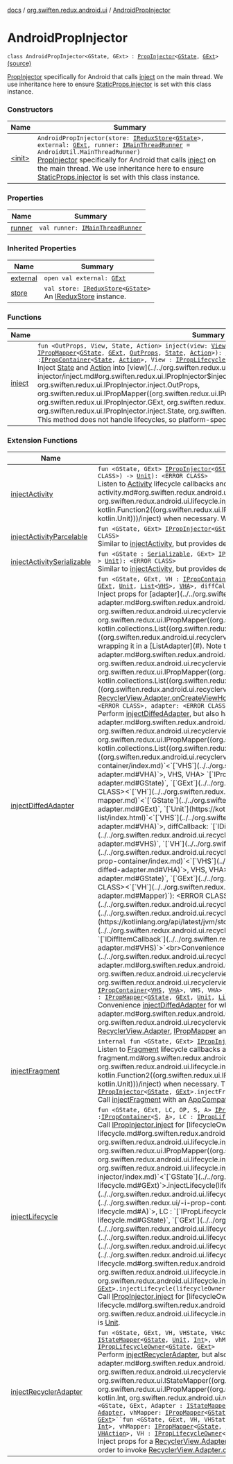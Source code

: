 [docs](../../index.md) / [org.swiften.redux.android.ui](../index.md) / [AndroidPropInjector](./index.md)

# AndroidPropInjector

`class AndroidPropInjector<GState, GExt> : `[`PropInjector`](../../org.swiften.redux.ui/-prop-injector/index.md)`<`[`GState`](index.md#GState)`, `[`GExt`](index.md#GExt)`>` [(source)](https://github.com/protoman92/KotlinRedux/tree/master/android/android-ui/src/main/java/org/swiften/redux/android/ui/AndroidPropInjector.kt#L23)

[PropInjector](../../org.swiften.redux.ui/-prop-injector/index.md) specifically for Android that calls [inject](inject.md) on the main thread. We use
inheritance here to ensure [StaticProps.injector](../../org.swiften.redux.ui/-static-props/injector.md) is set with this class instance.

### Constructors

| Name | Summary |
|---|---|
| [&lt;init&gt;](-init-.md) | `AndroidPropInjector(store: `[`IReduxStore`](../../org.swiften.redux.core/-i-redux-store.md)`<`[`GState`](index.md#GState)`>, external: `[`GExt`](index.md#GExt)`, runner: `[`IMainThreadRunner`](../../org.swiften.redux.android.util/-android-util/-i-main-thread-runner/index.md)` = AndroidUtil.MainThreadRunner)`<br>[PropInjector](../../org.swiften.redux.ui/-prop-injector/index.md) specifically for Android that calls [inject](inject.md) on the main thread. We use inheritance here to ensure [StaticProps.injector](../../org.swiften.redux.ui/-static-props/injector.md) is set with this class instance. |

### Properties

| Name | Summary |
|---|---|
| [runner](runner.md) | `val runner: `[`IMainThreadRunner`](../../org.swiften.redux.android.util/-android-util/-i-main-thread-runner/index.md) |

### Inherited Properties

| Name | Summary |
|---|---|
| [external](../../org.swiften.redux.ui/-prop-injector/external.md) | `open val external: `[`GExt`](../../org.swiften.redux.ui/-prop-injector/index.md#GExt) |
| [store](../../org.swiften.redux.ui/-prop-injector/store.md) | `val store: `[`IReduxStore`](../../org.swiften.redux.core/-i-redux-store.md)`<`[`GState`](../../org.swiften.redux.ui/-prop-injector/index.md#GState)`>`<br>An [IReduxStore](../../org.swiften.redux.core/-i-redux-store.md) instance. |

### Functions

| Name | Summary |
|---|---|
| [inject](inject.md) | `fun <OutProps, View, State, Action> inject(view: `[`View`](inject.md#View)`, outProps: `[`OutProps`](inject.md#OutProps)`, mapper: `[`IPropMapper`](../../org.swiften.redux.ui/-i-prop-mapper.md)`<`[`GState`](index.md#GState)`, `[`GExt`](index.md#GExt)`, `[`OutProps`](inject.md#OutProps)`, `[`State`](inject.md#State)`, `[`Action`](inject.md#Action)`>): `[`IReduxSubscription`](../../org.swiften.redux.core/-i-redux-subscription/index.md)` where View : `[`IPropContainer`](../../org.swiften.redux.ui/-i-prop-container/index.md)`<`[`State`](inject.md#State)`, `[`Action`](inject.md#Action)`>, View : `[`IPropLifecycleOwner`](../../org.swiften.redux.ui/-i-prop-lifecycle-owner/index.md)`<`[`GState`](index.md#GState)`, `[`GExt`](index.md#GExt)`>`<br>Inject [State](../../org.swiften.redux.ui/-i-prop-injector/inject.md#State) and [Action](../../org.swiften.redux.ui/-i-prop-injector/inject.md#Action) into [view](../../org.swiften.redux.ui/-i-prop-injector/inject.md#org.swiften.redux.ui.IPropInjector$inject(org.swiften.redux.ui.IPropInjector.inject.View, org.swiften.redux.ui.IPropInjector.inject.OutProps, org.swiften.redux.ui.IPropMapper((org.swiften.redux.ui.IPropInjector.GState, org.swiften.redux.ui.IPropInjector.GExt, org.swiften.redux.ui.IPropInjector.inject.OutProps, org.swiften.redux.ui.IPropInjector.inject.State, org.swiften.redux.ui.IPropInjector.inject.Action)))/view). This method does not handle lifecycles, so platform-specific methods can be defined for this purpose. |

### Extension Functions

| Name | Summary |
|---|---|
| [injectActivity](../../org.swiften.redux.android.ui.lifecycle/inject-activity.md) | `fun <GState, GExt> `[`IPropInjector`](../../org.swiften.redux.ui/-i-prop-injector/index.md)`<`[`GState`](../../org.swiften.redux.android.ui.lifecycle/inject-activity.md#GState)`, `[`GExt`](../../org.swiften.redux.android.ui.lifecycle/inject-activity.md#GExt)`>.injectActivity(application: <ERROR CLASS>, saver: `[`IBundleStateSaver`](../../org.swiften.redux.android.ui.lifecycle/-i-bundle-state-saver/index.md)`<`[`GState`](../../org.swiften.redux.android.ui.lifecycle/inject-activity.md#GState)`>, inject: `[`IPropInjector`](../../org.swiften.redux.ui/-i-prop-injector/index.md)`<`[`GState`](../../org.swiften.redux.android.ui.lifecycle/inject-activity.md#GState)`, `[`GExt`](../../org.swiften.redux.android.ui.lifecycle/inject-activity.md#GExt)`>.(<ERROR CLASS>) -> `[`Unit`](https://kotlinlang.org/api/latest/jvm/stdlib/kotlin/-unit/index.html)`): <ERROR CLASS>`<br>Listen to [Activity](#) lifecycle callbacks and perform [inject](../../org.swiften.redux.android.ui.lifecycle/inject-activity.md#org.swiften.redux.android.ui.lifecycle$injectActivity(org.swiften.redux.ui.IPropInjector((org.swiften.redux.android.ui.lifecycle.injectActivity.GState, org.swiften.redux.android.ui.lifecycle.injectActivity.GExt)), , org.swiften.redux.android.ui.lifecycle.IBundleStateSaver((org.swiften.redux.android.ui.lifecycle.injectActivity.GState)), kotlin.Function2((org.swiften.redux.ui.IPropInjector((org.swiften.redux.android.ui.lifecycle.injectActivity.GState, org.swiften.redux.android.ui.lifecycle.injectActivity.GExt)), , kotlin.Unit)))/inject) when necessary. We can also declare [saveState](#) and [restoreState](#) to handle [GState](../../org.swiften.redux.android.ui.lifecycle/inject-activity.md#GState) persistence. |
| [injectActivityParcelable](../../org.swiften.redux.android.ui.lifecycle/inject-activity-parcelable.md) | `fun <GState, GExt> `[`IPropInjector`](../../org.swiften.redux.ui/-i-prop-injector/index.md)`<`[`GState`](../../org.swiften.redux.android.ui.lifecycle/inject-activity-parcelable.md#GState)`, `[`GExt`](../../org.swiften.redux.android.ui.lifecycle/inject-activity-parcelable.md#GExt)`>.injectActivityParcelable(application: <ERROR CLASS>, inject: `[`IPropInjector`](../../org.swiften.redux.ui/-i-prop-injector/index.md)`<`[`GState`](../../org.swiften.redux.android.ui.lifecycle/inject-activity-parcelable.md#GState)`, `[`GExt`](../../org.swiften.redux.android.ui.lifecycle/inject-activity-parcelable.md#GExt)`>.(<ERROR CLASS>) -> `[`Unit`](https://kotlinlang.org/api/latest/jvm/stdlib/kotlin/-unit/index.html)`): <ERROR CLASS>`<br>Similar to [injectActivity](../../org.swiften.redux.android.ui.lifecycle/inject-activity.md), but provides default persistence for when [GState](../../org.swiften.redux.android.ui.lifecycle/inject-activity-parcelable.md#GState) is [Parcelable](#) |
| [injectActivitySerializable](../../org.swiften.redux.android.ui.lifecycle/inject-activity-serializable.md) | `fun <GState : `[`Serializable`](http://docs.oracle.com/javase/6/docs/api/java/io/Serializable.html)`, GExt> `[`IPropInjector`](../../org.swiften.redux.ui/-i-prop-injector/index.md)`<`[`GState`](../../org.swiften.redux.android.ui.lifecycle/inject-activity-serializable.md#GState)`, `[`GExt`](../../org.swiften.redux.android.ui.lifecycle/inject-activity-serializable.md#GExt)`>.injectActivitySerializable(application: <ERROR CLASS>, inject: `[`IPropInjector`](../../org.swiften.redux.ui/-i-prop-injector/index.md)`<`[`GState`](../../org.swiften.redux.android.ui.lifecycle/inject-activity-serializable.md#GState)`, `[`GExt`](../../org.swiften.redux.android.ui.lifecycle/inject-activity-serializable.md#GExt)`>.(<ERROR CLASS>) -> `[`Unit`](https://kotlinlang.org/api/latest/jvm/stdlib/kotlin/-unit/index.html)`): <ERROR CLASS>`<br>Similar to [injectActivity](../../org.swiften.redux.android.ui.lifecycle/inject-activity.md), but provides default persistence for when [GState](../../org.swiften.redux.android.ui.lifecycle/inject-activity-serializable.md#GState) is [Serializable](http://docs.oracle.com/javase/6/docs/api/java/io/Serializable.html) |
| [injectDiffedAdapter](../../org.swiften.redux.android.ui.recyclerview/inject-diffed-adapter.md) | `fun <GState, GExt, VH : `[`IPropContainer`](../../org.swiften.redux.ui/-i-prop-container/index.md)`<`[`VHS`](../../org.swiften.redux.android.ui.recyclerview/inject-diffed-adapter.md#VHS)`, `[`VHA`](../../org.swiften.redux.android.ui.recyclerview/inject-diffed-adapter.md#VHA)`>, VHS, VHA> `[`IPropInjector`](../../org.swiften.redux.ui/-i-prop-injector/index.md)`<`[`GState`](../../org.swiften.redux.android.ui.recyclerview/inject-diffed-adapter.md#GState)`, `[`GExt`](../../org.swiften.redux.android.ui.recyclerview/inject-diffed-adapter.md#GExt)`>.injectDiffedAdapter(adapter: <ERROR CLASS><`[`VH`](../../org.swiften.redux.android.ui.recyclerview/inject-diffed-adapter.md#VH)`>, adapterMapper: `[`IPropMapper`](../../org.swiften.redux.ui/-i-prop-mapper.md)`<`[`GState`](../../org.swiften.redux.android.ui.recyclerview/inject-diffed-adapter.md#GState)`, `[`GExt`](../../org.swiften.redux.android.ui.recyclerview/inject-diffed-adapter.md#GExt)`, `[`Unit`](https://kotlinlang.org/api/latest/jvm/stdlib/kotlin/-unit/index.html)`, `[`List`](https://kotlinlang.org/api/latest/jvm/stdlib/kotlin.collections/-list/index.html)`<`[`VHS`](../../org.swiften.redux.android.ui.recyclerview/inject-diffed-adapter.md#VHS)`>, `[`VHA`](../../org.swiften.redux.android.ui.recyclerview/inject-diffed-adapter.md#VHA)`>, diffCallback: <ERROR CLASS><`[`VHS`](../../org.swiften.redux.android.ui.recyclerview/inject-diffed-adapter.md#VHS)`>): `[`ReduxListAdapter`](../../org.swiften.redux.android.ui.recyclerview/-redux-list-adapter/index.md)`<`[`GState`](../../org.swiften.redux.android.ui.recyclerview/inject-diffed-adapter.md#GState)`, `[`GExt`](../../org.swiften.redux.android.ui.recyclerview/inject-diffed-adapter.md#GExt)`, `[`VH`](../../org.swiften.redux.android.ui.recyclerview/inject-diffed-adapter.md#VH)`, `[`VHS`](../../org.swiften.redux.android.ui.recyclerview/inject-diffed-adapter.md#VHS)`, `[`VHA`](../../org.swiften.redux.android.ui.recyclerview/inject-diffed-adapter.md#VHA)`>`<br>Inject props for [adapter](../../org.swiften.redux.android.ui.recyclerview/inject-diffed-adapter.md#org.swiften.redux.android.ui.recyclerview$injectDiffedAdapter(org.swiften.redux.ui.IPropInjector((org.swiften.redux.android.ui.recyclerview.injectDiffedAdapter.GState, org.swiften.redux.android.ui.recyclerview.injectDiffedAdapter.GExt)), ((org.swiften.redux.android.ui.recyclerview.injectDiffedAdapter.VH)), org.swiften.redux.ui.IPropMapper((org.swiften.redux.android.ui.recyclerview.injectDiffedAdapter.GState, org.swiften.redux.android.ui.recyclerview.injectDiffedAdapter.GExt, kotlin.Unit, kotlin.collections.List((org.swiften.redux.android.ui.recyclerview.injectDiffedAdapter.VHS)), org.swiften.redux.android.ui.recyclerview.injectDiffedAdapter.VHA)), ((org.swiften.redux.android.ui.recyclerview.injectDiffedAdapter.VHS)))/adapter) with a compatible [VH](../../org.swiften.redux.android.ui.recyclerview/inject-diffed-adapter.md#VH) by wrapping it in a [ListAdapter](#). Note that [adapter](../../org.swiften.redux.android.ui.recyclerview/inject-diffed-adapter.md#org.swiften.redux.android.ui.recyclerview$injectDiffedAdapter(org.swiften.redux.ui.IPropInjector((org.swiften.redux.android.ui.recyclerview.injectDiffedAdapter.GState, org.swiften.redux.android.ui.recyclerview.injectDiffedAdapter.GExt)), ((org.swiften.redux.android.ui.recyclerview.injectDiffedAdapter.VH)), org.swiften.redux.ui.IPropMapper((org.swiften.redux.android.ui.recyclerview.injectDiffedAdapter.GState, org.swiften.redux.android.ui.recyclerview.injectDiffedAdapter.GExt, kotlin.Unit, kotlin.collections.List((org.swiften.redux.android.ui.recyclerview.injectDiffedAdapter.VHS)), org.swiften.redux.android.ui.recyclerview.injectDiffedAdapter.VHA)), ((org.swiften.redux.android.ui.recyclerview.injectDiffedAdapter.VHS)))/adapter) does not have to be a [ListAdapter](#) - it can be any [RecyclerView.Adapter](#) as long as it implements [RecyclerView.Adapter.onCreateViewHolder](#).`fun <GState, GExt, VH : `[`IPropContainer`](../../org.swiften.redux.ui/-i-prop-container/index.md)`<`[`VHS`](../../org.swiften.redux.android.ui.recyclerview/inject-diffed-adapter.md#VHS)`, `[`VHA`](../../org.swiften.redux.android.ui.recyclerview/inject-diffed-adapter.md#VHA)`>, VHS, VHA> `[`IPropInjector`](../../org.swiften.redux.ui/-i-prop-injector/index.md)`<`[`GState`](../../org.swiften.redux.android.ui.recyclerview/inject-diffed-adapter.md#GState)`, `[`GExt`](../../org.swiften.redux.android.ui.recyclerview/inject-diffed-adapter.md#GExt)`>.injectDiffedAdapter(lifecycleOwner: <ERROR CLASS>, adapter: <ERROR CLASS><`[`VH`](../../org.swiften.redux.android.ui.recyclerview/inject-diffed-adapter.md#VH)`>, adapterMapper: `[`IPropMapper`](../../org.swiften.redux.ui/-i-prop-mapper.md)`<`[`GState`](../../org.swiften.redux.android.ui.recyclerview/inject-diffed-adapter.md#GState)`, `[`GExt`](../../org.swiften.redux.android.ui.recyclerview/inject-diffed-adapter.md#GExt)`, `[`Unit`](https://kotlinlang.org/api/latest/jvm/stdlib/kotlin/-unit/index.html)`, `[`List`](https://kotlinlang.org/api/latest/jvm/stdlib/kotlin.collections/-list/index.html)`<`[`VHS`](../../org.swiften.redux.android.ui.recyclerview/inject-diffed-adapter.md#VHS)`>, `[`VHA`](../../org.swiften.redux.android.ui.recyclerview/inject-diffed-adapter.md#VHA)`>, diffCallback: <ERROR CLASS><`[`VHS`](../../org.swiften.redux.android.ui.recyclerview/inject-diffed-adapter.md#VHS)`>): <ERROR CLASS><`[`VHS`](../../org.swiften.redux.android.ui.recyclerview/inject-diffed-adapter.md#VHS)`, `[`VH`](../../org.swiften.redux.android.ui.recyclerview/inject-diffed-adapter.md#VH)`>`<br>Perform [injectDiffedAdapter](../../org.swiften.redux.android.ui.recyclerview/inject-diffed-adapter.md), but also handle lifecycle with [lifecycleOwner](../../org.swiften.redux.android.ui.recyclerview/inject-diffed-adapter.md#org.swiften.redux.android.ui.recyclerview$injectDiffedAdapter(org.swiften.redux.ui.IPropInjector((org.swiften.redux.android.ui.recyclerview.injectDiffedAdapter.GState, org.swiften.redux.android.ui.recyclerview.injectDiffedAdapter.GExt)), , ((org.swiften.redux.android.ui.recyclerview.injectDiffedAdapter.VH)), org.swiften.redux.ui.IPropMapper((org.swiften.redux.android.ui.recyclerview.injectDiffedAdapter.GState, org.swiften.redux.android.ui.recyclerview.injectDiffedAdapter.GExt, kotlin.Unit, kotlin.collections.List((org.swiften.redux.android.ui.recyclerview.injectDiffedAdapter.VHS)), org.swiften.redux.android.ui.recyclerview.injectDiffedAdapter.VHA)), ((org.swiften.redux.android.ui.recyclerview.injectDiffedAdapter.VHS)))/lifecycleOwner)`fun <GState, GExt, VH : `[`IPropContainer`](../../org.swiften.redux.ui/-i-prop-container/index.md)`<`[`VHS`](../../org.swiften.redux.android.ui.recyclerview/inject-diffed-adapter.md#VHS)`, `[`VHA`](../../org.swiften.redux.android.ui.recyclerview/inject-diffed-adapter.md#VHA)`>, VHS, VHA> `[`IPropInjector`](../../org.swiften.redux.ui/-i-prop-injector/index.md)`<`[`GState`](../../org.swiften.redux.android.ui.recyclerview/inject-diffed-adapter.md#GState)`, `[`GExt`](../../org.swiften.redux.android.ui.recyclerview/inject-diffed-adapter.md#GExt)`>.injectDiffedAdapter(lifecycleOwner: <ERROR CLASS>, adapter: <ERROR CLASS><`[`VH`](../../org.swiften.redux.android.ui.recyclerview/inject-diffed-adapter.md#VH)`>, adapterMapper: `[`IPropMapper`](../../org.swiften.redux.ui/-i-prop-mapper.md)`<`[`GState`](../../org.swiften.redux.android.ui.recyclerview/inject-diffed-adapter.md#GState)`, `[`GExt`](../../org.swiften.redux.android.ui.recyclerview/inject-diffed-adapter.md#GExt)`, `[`Unit`](https://kotlinlang.org/api/latest/jvm/stdlib/kotlin/-unit/index.html)`, `[`List`](https://kotlinlang.org/api/latest/jvm/stdlib/kotlin.collections/-list/index.html)`<`[`VHS`](../../org.swiften.redux.android.ui.recyclerview/inject-diffed-adapter.md#VHS)`>, `[`VHA`](../../org.swiften.redux.android.ui.recyclerview/inject-diffed-adapter.md#VHA)`>, diffCallback: `[`IDiffItemCallback`](../../org.swiften.redux.android.ui.recyclerview/-i-diff-item-callback/index.md)`<`[`VHS`](../../org.swiften.redux.android.ui.recyclerview/inject-diffed-adapter.md#VHS)`>): <ERROR CLASS><`[`VHS`](../../org.swiften.redux.android.ui.recyclerview/inject-diffed-adapter.md#VHS)`, `[`VH`](../../org.swiften.redux.android.ui.recyclerview/inject-diffed-adapter.md#VH)`>`<br>Instead of [DiffUtil.ItemCallback](#), use [IDiffItemCallback](../../org.swiften.redux.android.ui.recyclerview/-i-diff-item-callback/index.md) to avoid abstract class`fun <GState, GExt, Mapper, VH : `[`IPropContainer`](../../org.swiften.redux.ui/-i-prop-container/index.md)`<`[`VHS`](../../org.swiften.redux.android.ui.recyclerview/inject-diffed-adapter.md#VHS)`, `[`VHA`](../../org.swiften.redux.android.ui.recyclerview/inject-diffed-adapter.md#VHA)`>, VHS, VHA> `[`IPropInjector`](../../org.swiften.redux.ui/-i-prop-injector/index.md)`<`[`GState`](../../org.swiften.redux.android.ui.recyclerview/inject-diffed-adapter.md#GState)`, `[`GExt`](../../org.swiften.redux.android.ui.recyclerview/inject-diffed-adapter.md#GExt)`>.injectDiffedAdapter(lifecycleOwner: <ERROR CLASS>, adapter: <ERROR CLASS><`[`VH`](../../org.swiften.redux.android.ui.recyclerview/inject-diffed-adapter.md#VH)`>, mapper: `[`Mapper`](../../org.swiften.redux.android.ui.recyclerview/inject-diffed-adapter.md#Mapper)`): <ERROR CLASS><`[`VHS`](../../org.swiften.redux.android.ui.recyclerview/inject-diffed-adapter.md#VHS)`, `[`VH`](../../org.swiften.redux.android.ui.recyclerview/inject-diffed-adapter.md#VH)`> where Mapper : `[`IPropMapper`](../../org.swiften.redux.ui/-i-prop-mapper.md)`<`[`GState`](../../org.swiften.redux.android.ui.recyclerview/inject-diffed-adapter.md#GState)`, `[`GExt`](../../org.swiften.redux.android.ui.recyclerview/inject-diffed-adapter.md#GExt)`, `[`Unit`](https://kotlinlang.org/api/latest/jvm/stdlib/kotlin/-unit/index.html)`, `[`List`](https://kotlinlang.org/api/latest/jvm/stdlib/kotlin.collections/-list/index.html)`<`[`VHS`](../../org.swiften.redux.android.ui.recyclerview/inject-diffed-adapter.md#VHS)`>, `[`VHA`](../../org.swiften.redux.android.ui.recyclerview/inject-diffed-adapter.md#VHA)`>, Mapper : `[`IDiffItemCallback`](../../org.swiften.redux.android.ui.recyclerview/-i-diff-item-callback/index.md)`<`[`VHS`](../../org.swiften.redux.android.ui.recyclerview/inject-diffed-adapter.md#VHS)`>`<br>Convenience [injectDiffedAdapter](../../org.swiften.redux.android.ui.recyclerview/inject-diffed-adapter.md) for when [mapper](../../org.swiften.redux.android.ui.recyclerview/inject-diffed-adapter.md#org.swiften.redux.android.ui.recyclerview$injectDiffedAdapter(org.swiften.redux.ui.IPropInjector((org.swiften.redux.android.ui.recyclerview.injectDiffedAdapter.GState, org.swiften.redux.android.ui.recyclerview.injectDiffedAdapter.GExt)), , ((org.swiften.redux.android.ui.recyclerview.injectDiffedAdapter.VH)), org.swiften.redux.android.ui.recyclerview.injectDiffedAdapter.Mapper)/mapper) implements both [IPropMapper](../../org.swiften.redux.ui/-i-prop-mapper.md) and [DiffUtil.ItemCallback](#).`fun <GState, GExt, Adapter, VH : `[`IPropContainer`](../../org.swiften.redux.ui/-i-prop-container/index.md)`<`[`VHS`](../../org.swiften.redux.android.ui.recyclerview/inject-diffed-adapter.md#VHS)`, `[`VHA`](../../org.swiften.redux.android.ui.recyclerview/inject-diffed-adapter.md#VHA)`>, VHS, VHA> `[`IPropInjector`](../../org.swiften.redux.ui/-i-prop-injector/index.md)`<`[`GState`](../../org.swiften.redux.android.ui.recyclerview/inject-diffed-adapter.md#GState)`, `[`GExt`](../../org.swiften.redux.android.ui.recyclerview/inject-diffed-adapter.md#GExt)`>.injectDiffedAdapter(lifecycleOwner: <ERROR CLASS>, adapter: `[`Adapter`](../../org.swiften.redux.android.ui.recyclerview/inject-diffed-adapter.md#Adapter)`): <ERROR CLASS><`[`VHS`](../../org.swiften.redux.android.ui.recyclerview/inject-diffed-adapter.md#VHS)`, `[`VH`](../../org.swiften.redux.android.ui.recyclerview/inject-diffed-adapter.md#VH)`> where Adapter : `[`IPropMapper`](../../org.swiften.redux.ui/-i-prop-mapper.md)`<`[`GState`](../../org.swiften.redux.android.ui.recyclerview/inject-diffed-adapter.md#GState)`, `[`GExt`](../../org.swiften.redux.android.ui.recyclerview/inject-diffed-adapter.md#GExt)`, `[`Unit`](https://kotlinlang.org/api/latest/jvm/stdlib/kotlin/-unit/index.html)`, `[`List`](https://kotlinlang.org/api/latest/jvm/stdlib/kotlin.collections/-list/index.html)`<`[`VHS`](../../org.swiften.redux.android.ui.recyclerview/inject-diffed-adapter.md#VHS)`>, `[`VHA`](../../org.swiften.redux.android.ui.recyclerview/inject-diffed-adapter.md#VHA)`>, Adapter : `[`IDiffItemCallback`](../../org.swiften.redux.android.ui.recyclerview/-i-diff-item-callback/index.md)`<`[`VHS`](../../org.swiften.redux.android.ui.recyclerview/inject-diffed-adapter.md#VHS)`>`<br>Convenience [injectDiffedAdapter](../../org.swiften.redux.android.ui.recyclerview/inject-diffed-adapter.md) for when [adapter](../../org.swiften.redux.android.ui.recyclerview/inject-diffed-adapter.md#org.swiften.redux.android.ui.recyclerview$injectDiffedAdapter(org.swiften.redux.ui.IPropInjector((org.swiften.redux.android.ui.recyclerview.injectDiffedAdapter.GState, org.swiften.redux.android.ui.recyclerview.injectDiffedAdapter.GExt)), , org.swiften.redux.android.ui.recyclerview.injectDiffedAdapter.Adapter)/adapter) implements both [RecyclerView.Adapter](#), [IPropMapper](../../org.swiften.redux.ui/-i-prop-mapper.md) and [DiffUtil.ItemCallback](#). |
| [injectFragment](../../org.swiften.redux.android.ui.lifecycle/inject-fragment.md) | `internal fun <GState, GExt> `[`IPropInjector`](../../org.swiften.redux.ui/-i-prop-injector/index.md)`<`[`GState`](../../org.swiften.redux.android.ui.lifecycle/inject-fragment.md#GState)`, `[`GExt`](../../org.swiften.redux.android.ui.lifecycle/inject-fragment.md#GExt)`>.injectFragment(activity: `[`IAppCompatActivity`](../../org.swiften.redux.android.ui.lifecycle/-i-app-compat-activity/index.md)`, inject: `[`IPropInjector`](../../org.swiften.redux.ui/-i-prop-injector/index.md)`<`[`GState`](../../org.swiften.redux.android.ui.lifecycle/inject-fragment.md#GState)`, `[`GExt`](../../org.swiften.redux.android.ui.lifecycle/inject-fragment.md#GExt)`>.(<ERROR CLASS>) -> `[`Unit`](https://kotlinlang.org/api/latest/jvm/stdlib/kotlin/-unit/index.html)`): `[`Unit`](https://kotlinlang.org/api/latest/jvm/stdlib/kotlin/-unit/index.html)<br>Listen to [Fragment](#) lifecycle callbacks and perform [inject](../../org.swiften.redux.android.ui.lifecycle/inject-fragment.md#org.swiften.redux.android.ui.lifecycle$injectFragment(org.swiften.redux.ui.IPropInjector((org.swiften.redux.android.ui.lifecycle.injectFragment.GState, org.swiften.redux.android.ui.lifecycle.injectFragment.GExt)), org.swiften.redux.android.ui.lifecycle.IAppCompatActivity, kotlin.Function2((org.swiften.redux.ui.IPropInjector((org.swiften.redux.android.ui.lifecycle.injectFragment.GState, org.swiften.redux.android.ui.lifecycle.injectFragment.GExt)), , kotlin.Unit)))/inject) when necessary. This injection session automatically disposes of itself when [ILifecycleCallback.onDestroy](#) is called.`internal fun <GState, GExt> `[`IPropInjector`](../../org.swiften.redux.ui/-i-prop-injector/index.md)`<`[`GState`](../../org.swiften.redux.android.ui.lifecycle/inject-fragment.md#GState)`, `[`GExt`](../../org.swiften.redux.android.ui.lifecycle/inject-fragment.md#GExt)`>.injectFragment(activity: <ERROR CLASS>, inject: `[`IPropInjector`](../../org.swiften.redux.ui/-i-prop-injector/index.md)`<`[`GState`](../../org.swiften.redux.android.ui.lifecycle/inject-fragment.md#GState)`, `[`GExt`](../../org.swiften.redux.android.ui.lifecycle/inject-fragment.md#GExt)`>.(<ERROR CLASS>) -> `[`Unit`](https://kotlinlang.org/api/latest/jvm/stdlib/kotlin/-unit/index.html)`): `[`Unit`](https://kotlinlang.org/api/latest/jvm/stdlib/kotlin/-unit/index.html)<br>Call [injectFragment](../../org.swiften.redux.android.ui.lifecycle/inject-fragment.md) with an [AppCompatActivity](#) |
| [injectLifecycle](../../org.swiften.redux.android.ui.lifecycle/inject-lifecycle.md) | `fun <GState, GExt, LC, OP, S, A> `[`IPropInjector`](../../org.swiften.redux.ui/-i-prop-injector/index.md)`<`[`GState`](../../org.swiften.redux.android.ui.lifecycle/inject-lifecycle.md#GState)`, `[`GExt`](../../org.swiften.redux.android.ui.lifecycle/inject-lifecycle.md#GExt)`>.injectLifecycle(lifecycleOwner: `[`LC`](../../org.swiften.redux.android.ui.lifecycle/inject-lifecycle.md#LC)`, outProps: `[`OP`](../../org.swiften.redux.android.ui.lifecycle/inject-lifecycle.md#OP)`, mapper: `[`IPropMapper`](../../org.swiften.redux.ui/-i-prop-mapper.md)`<`[`GState`](../../org.swiften.redux.android.ui.lifecycle/inject-lifecycle.md#GState)`, `[`GExt`](../../org.swiften.redux.android.ui.lifecycle/inject-lifecycle.md#GExt)`, `[`OP`](../../org.swiften.redux.android.ui.lifecycle/inject-lifecycle.md#OP)`, `[`S`](../../org.swiften.redux.android.ui.lifecycle/inject-lifecycle.md#S)`, `[`A`](../../org.swiften.redux.android.ui.lifecycle/inject-lifecycle.md#A)`>): `[`LC`](../../org.swiften.redux.android.ui.lifecycle/inject-lifecycle.md#LC)` where LC : `[`IPropContainer`](../../org.swiften.redux.ui/-i-prop-container/index.md)`<`[`S`](../../org.swiften.redux.android.ui.lifecycle/inject-lifecycle.md#S)`, `[`A`](../../org.swiften.redux.android.ui.lifecycle/inject-lifecycle.md#A)`>, LC : `[`IPropLifecycleOwner`](../../org.swiften.redux.ui/-i-prop-lifecycle-owner/index.md)`<`[`GState`](../../org.swiften.redux.android.ui.lifecycle/inject-lifecycle.md#GState)`, `[`GExt`](../../org.swiften.redux.android.ui.lifecycle/inject-lifecycle.md#GExt)`>`<br>Call [IPropInjector.inject](../../org.swiften.redux.ui/-i-prop-injector/inject.md) for [lifecycleOwner](../../org.swiften.redux.android.ui.lifecycle/inject-lifecycle.md#org.swiften.redux.android.ui.lifecycle$injectLifecycle(org.swiften.redux.ui.IPropInjector((org.swiften.redux.android.ui.lifecycle.injectLifecycle.GState, org.swiften.redux.android.ui.lifecycle.injectLifecycle.GExt)), org.swiften.redux.android.ui.lifecycle.injectLifecycle.LC, org.swiften.redux.android.ui.lifecycle.injectLifecycle.OP, org.swiften.redux.ui.IPropMapper((org.swiften.redux.android.ui.lifecycle.injectLifecycle.GState, org.swiften.redux.android.ui.lifecycle.injectLifecycle.GExt, org.swiften.redux.android.ui.lifecycle.injectLifecycle.OP, org.swiften.redux.android.ui.lifecycle.injectLifecycle.S, org.swiften.redux.android.ui.lifecycle.injectLifecycle.A)))/lifecycleOwner)`fun <GState, GExt, LC, OP, S, A> `[`IPropInjector`](../../org.swiften.redux.ui/-i-prop-injector/index.md)`<`[`GState`](../../org.swiften.redux.android.ui.lifecycle/inject-lifecycle.md#GState)`, `[`GExt`](../../org.swiften.redux.android.ui.lifecycle/inject-lifecycle.md#GExt)`>.injectLifecycle(lifecycleOwner: `[`LC`](../../org.swiften.redux.android.ui.lifecycle/inject-lifecycle.md#LC)`, outProps: `[`OP`](../../org.swiften.redux.android.ui.lifecycle/inject-lifecycle.md#OP)`): `[`LC`](../../org.swiften.redux.android.ui.lifecycle/inject-lifecycle.md#LC)` where LC : `[`IPropContainer`](../../org.swiften.redux.ui/-i-prop-container/index.md)`<`[`S`](../../org.swiften.redux.android.ui.lifecycle/inject-lifecycle.md#S)`, `[`A`](../../org.swiften.redux.android.ui.lifecycle/inject-lifecycle.md#A)`>, LC : `[`IPropLifecycleOwner`](../../org.swiften.redux.ui/-i-prop-lifecycle-owner/index.md)`<`[`GState`](../../org.swiften.redux.android.ui.lifecycle/inject-lifecycle.md#GState)`, `[`GExt`](../../org.swiften.redux.android.ui.lifecycle/inject-lifecycle.md#GExt)`>, LC : `[`IPropMapper`](../../org.swiften.redux.ui/-i-prop-mapper.md)`<`[`GState`](../../org.swiften.redux.android.ui.lifecycle/inject-lifecycle.md#GState)`, `[`GExt`](../../org.swiften.redux.android.ui.lifecycle/inject-lifecycle.md#GExt)`, `[`OP`](../../org.swiften.redux.android.ui.lifecycle/inject-lifecycle.md#OP)`, `[`S`](../../org.swiften.redux.android.ui.lifecycle/inject-lifecycle.md#S)`, `[`A`](../../org.swiften.redux.android.ui.lifecycle/inject-lifecycle.md#A)`>`<br>Call [IPropInjector.inject](../../org.swiften.redux.ui/-i-prop-injector/inject.md) for [lifecycleOwner](../../org.swiften.redux.android.ui.lifecycle/inject-lifecycle.md#org.swiften.redux.android.ui.lifecycle$injectLifecycle(org.swiften.redux.ui.IPropInjector((org.swiften.redux.android.ui.lifecycle.injectLifecycle.GState, org.swiften.redux.android.ui.lifecycle.injectLifecycle.GExt)), org.swiften.redux.android.ui.lifecycle.injectLifecycle.LC, org.swiften.redux.android.ui.lifecycle.injectLifecycle.OP)/lifecycleOwner) but it also implements [IPropMapper](../../org.swiften.redux.ui/-i-prop-mapper.md)`fun <GState, GExt, LC, S, A> `[`IPropInjector`](../../org.swiften.redux.ui/-i-prop-injector/index.md)`<`[`GState`](../../org.swiften.redux.android.ui.lifecycle/inject-lifecycle.md#GState)`, `[`GExt`](../../org.swiften.redux.android.ui.lifecycle/inject-lifecycle.md#GExt)`>.injectLifecycle(lifecycleOwner: `[`LC`](../../org.swiften.redux.android.ui.lifecycle/inject-lifecycle.md#LC)`): `[`LC`](../../org.swiften.redux.android.ui.lifecycle/inject-lifecycle.md#LC)` where LC : `[`IPropContainer`](../../org.swiften.redux.ui/-i-prop-container/index.md)`<`[`S`](../../org.swiften.redux.android.ui.lifecycle/inject-lifecycle.md#S)`, `[`A`](../../org.swiften.redux.android.ui.lifecycle/inject-lifecycle.md#A)`>, LC : `[`IPropLifecycleOwner`](../../org.swiften.redux.ui/-i-prop-lifecycle-owner/index.md)`<`[`GState`](../../org.swiften.redux.android.ui.lifecycle/inject-lifecycle.md#GState)`, `[`GExt`](../../org.swiften.redux.android.ui.lifecycle/inject-lifecycle.md#GExt)`>, LC : `[`IPropMapper`](../../org.swiften.redux.ui/-i-prop-mapper.md)`<`[`GState`](../../org.swiften.redux.android.ui.lifecycle/inject-lifecycle.md#GState)`, `[`GExt`](../../org.swiften.redux.android.ui.lifecycle/inject-lifecycle.md#GExt)`, `[`Unit`](https://kotlinlang.org/api/latest/jvm/stdlib/kotlin/-unit/index.html)`, `[`S`](../../org.swiften.redux.android.ui.lifecycle/inject-lifecycle.md#S)`, `[`A`](../../org.swiften.redux.android.ui.lifecycle/inject-lifecycle.md#A)`>`<br>Call [IPropInjector.inject](../../org.swiften.redux.ui/-i-prop-injector/inject.md) for [lifecycleOwner](../../org.swiften.redux.android.ui.lifecycle/inject-lifecycle.md#org.swiften.redux.android.ui.lifecycle$injectLifecycle(org.swiften.redux.ui.IPropInjector((org.swiften.redux.android.ui.lifecycle.injectLifecycle.GState, org.swiften.redux.android.ui.lifecycle.injectLifecycle.GExt)), org.swiften.redux.android.ui.lifecycle.injectLifecycle.LC)/lifecycleOwner) but it also implements [IPropMapper](../../org.swiften.redux.ui/-i-prop-mapper.md) and out props is [Unit](https://kotlinlang.org/api/latest/jvm/stdlib/kotlin/-unit/index.html). |
| [injectRecyclerAdapter](../../org.swiften.redux.android.ui.recyclerview/inject-recycler-adapter.md) | `fun <GState, GExt, VH, VHState, VHAction> `[`IPropInjector`](../../org.swiften.redux.ui/-i-prop-injector/index.md)`<`[`GState`](../../org.swiften.redux.android.ui.recyclerview/inject-recycler-adapter.md#GState)`, `[`GExt`](../../org.swiften.redux.android.ui.recyclerview/inject-recycler-adapter.md#GExt)`>.injectRecyclerAdapter(lifecycleOwner: <ERROR CLASS>, adapter: <ERROR CLASS><`[`VH`](../../org.swiften.redux.android.ui.recyclerview/inject-recycler-adapter.md#VH)`>, adapterMapper: `[`IStateMapper`](../../org.swiften.redux.ui/-i-state-mapper/index.md)`<`[`GState`](../../org.swiften.redux.android.ui.recyclerview/inject-recycler-adapter.md#GState)`, `[`Unit`](https://kotlinlang.org/api/latest/jvm/stdlib/kotlin/-unit/index.html)`, `[`Int`](https://kotlinlang.org/api/latest/jvm/stdlib/kotlin/-int/index.html)`>, vhMapper: `[`IPropMapper`](../../org.swiften.redux.ui/-i-prop-mapper.md)`<`[`GState`](../../org.swiften.redux.android.ui.recyclerview/inject-recycler-adapter.md#GState)`, `[`GExt`](../../org.swiften.redux.android.ui.recyclerview/inject-recycler-adapter.md#GExt)`, `[`Int`](https://kotlinlang.org/api/latest/jvm/stdlib/kotlin/-int/index.html)`, `[`VHState`](../../org.swiften.redux.android.ui.recyclerview/inject-recycler-adapter.md#VHState)`, `[`VHAction`](../../org.swiften.redux.android.ui.recyclerview/inject-recycler-adapter.md#VHAction)`>): <ERROR CLASS><`[`VH`](../../org.swiften.redux.android.ui.recyclerview/inject-recycler-adapter.md#VH)`> where VH : `[`IPropContainer`](../../org.swiften.redux.ui/-i-prop-container/index.md)`<`[`VHState`](../../org.swiften.redux.android.ui.recyclerview/inject-recycler-adapter.md#VHState)`, `[`VHAction`](../../org.swiften.redux.android.ui.recyclerview/inject-recycler-adapter.md#VHAction)`>, VH : `[`IPropLifecycleOwner`](../../org.swiften.redux.ui/-i-prop-lifecycle-owner/index.md)`<`[`GState`](../../org.swiften.redux.android.ui.recyclerview/inject-recycler-adapter.md#GState)`, `[`GExt`](../../org.swiften.redux.android.ui.recyclerview/inject-recycler-adapter.md#GExt)`>`<br>Perform [injectRecyclerAdapter](../../org.swiften.redux.android.ui.recyclerview/inject-recycler-adapter.md), but also handle lifecycle with [lifecycleOwner](../../org.swiften.redux.android.ui.recyclerview/inject-recycler-adapter.md#org.swiften.redux.android.ui.recyclerview$injectRecyclerAdapter(org.swiften.redux.ui.IPropInjector((org.swiften.redux.android.ui.recyclerview.injectRecyclerAdapter.GState, org.swiften.redux.android.ui.recyclerview.injectRecyclerAdapter.GExt)), , ((org.swiften.redux.android.ui.recyclerview.injectRecyclerAdapter.VH)), org.swiften.redux.ui.IStateMapper((org.swiften.redux.android.ui.recyclerview.injectRecyclerAdapter.GState, kotlin.Unit, kotlin.Int)), org.swiften.redux.ui.IPropMapper((org.swiften.redux.android.ui.recyclerview.injectRecyclerAdapter.GState, org.swiften.redux.android.ui.recyclerview.injectRecyclerAdapter.GExt, kotlin.Int, org.swiften.redux.android.ui.recyclerview.injectRecyclerAdapter.VHState, org.swiften.redux.android.ui.recyclerview.injectRecyclerAdapter.VHAction)))/lifecycleOwner)`fun <GState, GExt, Adapter : `[`IStateMapper`](../../org.swiften.redux.ui/-i-state-mapper/index.md)`<`[`GState`](../../org.swiften.redux.android.ui.recyclerview/inject-recycler-adapter.md#GState)`, `[`Unit`](https://kotlinlang.org/api/latest/jvm/stdlib/kotlin/-unit/index.html)`, `[`Int`](https://kotlinlang.org/api/latest/jvm/stdlib/kotlin/-int/index.html)`>, VH, VHState, VHAction> `[`IPropInjector`](../../org.swiften.redux.ui/-i-prop-injector/index.md)`<`[`GState`](../../org.swiften.redux.android.ui.recyclerview/inject-recycler-adapter.md#GState)`, `[`GExt`](../../org.swiften.redux.android.ui.recyclerview/inject-recycler-adapter.md#GExt)`>.injectRecyclerAdapter(lifecycleOwner: <ERROR CLASS>, adapter: `[`Adapter`](../../org.swiften.redux.android.ui.recyclerview/inject-recycler-adapter.md#Adapter)`, vhMapper: `[`IPropMapper`](../../org.swiften.redux.ui/-i-prop-mapper.md)`<`[`GState`](../../org.swiften.redux.android.ui.recyclerview/inject-recycler-adapter.md#GState)`, `[`GExt`](../../org.swiften.redux.android.ui.recyclerview/inject-recycler-adapter.md#GExt)`, `[`Int`](https://kotlinlang.org/api/latest/jvm/stdlib/kotlin/-int/index.html)`, `[`VHState`](../../org.swiften.redux.android.ui.recyclerview/inject-recycler-adapter.md#VHState)`, `[`VHAction`](../../org.swiften.redux.android.ui.recyclerview/inject-recycler-adapter.md#VHAction)`>): <ERROR CLASS><`[`VH`](../../org.swiften.redux.android.ui.recyclerview/inject-recycler-adapter.md#VH)`> where VH : `[`IPropContainer`](../../org.swiften.redux.ui/-i-prop-container/index.md)`<`[`VHState`](../../org.swiften.redux.android.ui.recyclerview/inject-recycler-adapter.md#VHState)`, `[`VHAction`](../../org.swiften.redux.android.ui.recyclerview/inject-recycler-adapter.md#VHAction)`>, VH : `[`IPropLifecycleOwner`](../../org.swiften.redux.ui/-i-prop-lifecycle-owner/index.md)`<`[`GState`](../../org.swiften.redux.android.ui.recyclerview/inject-recycler-adapter.md#GState)`, `[`GExt`](../../org.swiften.redux.android.ui.recyclerview/inject-recycler-adapter.md#GExt)`>``fun <GState, GExt, VH, VHState, VHAction> `[`IPropInjector`](../../org.swiften.redux.ui/-i-prop-injector/index.md)`<`[`GState`](../../org.swiften.redux.android.ui.recyclerview/inject-recycler-adapter.md#GState)`, `[`GExt`](../../org.swiften.redux.android.ui.recyclerview/inject-recycler-adapter.md#GExt)`>.injectRecyclerAdapter(adapter: <ERROR CLASS><`[`VH`](../../org.swiften.redux.android.ui.recyclerview/inject-recycler-adapter.md#VH)`>, adapterMapper: `[`IStateMapper`](../../org.swiften.redux.ui/-i-state-mapper/index.md)`<`[`GState`](../../org.swiften.redux.android.ui.recyclerview/inject-recycler-adapter.md#GState)`, `[`Unit`](https://kotlinlang.org/api/latest/jvm/stdlib/kotlin/-unit/index.html)`, `[`Int`](https://kotlinlang.org/api/latest/jvm/stdlib/kotlin/-int/index.html)`>, vhMapper: `[`IPropMapper`](../../org.swiften.redux.ui/-i-prop-mapper.md)`<`[`GState`](../../org.swiften.redux.android.ui.recyclerview/inject-recycler-adapter.md#GState)`, `[`GExt`](../../org.swiften.redux.android.ui.recyclerview/inject-recycler-adapter.md#GExt)`, `[`Int`](https://kotlinlang.org/api/latest/jvm/stdlib/kotlin/-int/index.html)`, `[`VHState`](../../org.swiften.redux.android.ui.recyclerview/inject-recycler-adapter.md#VHState)`, `[`VHAction`](../../org.swiften.redux.android.ui.recyclerview/inject-recycler-adapter.md#VHAction)`>): `[`DelegateRecyclerAdapter`](../../org.swiften.redux.android.ui.recyclerview/-delegate-recycler-adapter/index.md)`<`[`GState`](../../org.swiften.redux.android.ui.recyclerview/inject-recycler-adapter.md#GState)`, `[`GExt`](../../org.swiften.redux.android.ui.recyclerview/inject-recycler-adapter.md#GExt)`, `[`VH`](../../org.swiften.redux.android.ui.recyclerview/inject-recycler-adapter.md#VH)`, `[`VHState`](../../org.swiften.redux.android.ui.recyclerview/inject-recycler-adapter.md#VHState)`, `[`VHAction`](../../org.swiften.redux.android.ui.recyclerview/inject-recycler-adapter.md#VHAction)`> where VH : `[`IPropContainer`](../../org.swiften.redux.ui/-i-prop-container/index.md)`<`[`VHState`](../../org.swiften.redux.android.ui.recyclerview/inject-recycler-adapter.md#VHState)`, `[`VHAction`](../../org.swiften.redux.android.ui.recyclerview/inject-recycler-adapter.md#VHAction)`>, VH : `[`IPropLifecycleOwner`](../../org.swiften.redux.ui/-i-prop-lifecycle-owner/index.md)`<`[`GState`](../../org.swiften.redux.android.ui.recyclerview/inject-recycler-adapter.md#GState)`, `[`GExt`](../../org.swiften.redux.android.ui.recyclerview/inject-recycler-adapter.md#GExt)`>`<br>Inject props for a [RecyclerView.Adapter](#) with a compatible [VH](../../org.swiften.redux.android.ui.recyclerview/inject-recycler-adapter.md#VH). Note that this does not support lifecycle handling, so we will need to manually set null via [RecyclerView.setAdapter](#) in order to invoke [RecyclerView.Adapter.onViewRecycled](#), e.g. on orientation change. |
